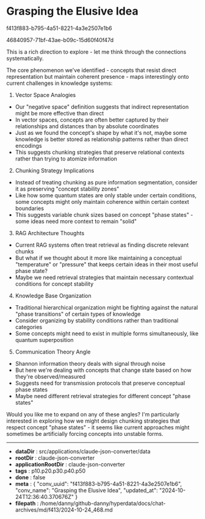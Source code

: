 # Grasping the Elusive Idea

f413f883-b795-4a51-8221-4a3e2507e1b6

46840957-71bf-43ae-b09c-15d60f40f47d

 This is a rich direction to explore - let me think through the connections systematically.

The core phenomenon we've identified - concepts that resist direct representation but maintain coherent presence - maps interestingly onto current challenges in knowledge systems:

1. Vector Space Analogies
- Our "negative space" definition suggests that indirect representation might be more effective than direct
- In vector spaces, concepts are often better captured by their relationships and distances than by absolute coordinates
- Just as we found the concept's shape by what it's not, maybe some knowledge is better stored as relationship patterns rather than direct encodings
- This suggests chunking strategies that preserve relational contexts rather than trying to atomize information

2. Chunking Strategy Implications
- Instead of treating chunking as pure information segmentation, consider it as preserving "concept stability zones"
- Like how some quantum states are only stable under certain conditions, some concepts might only maintain coherence within certain context boundaries
- This suggests variable chunk sizes based on concept "phase states" - some ideas need more context to remain "solid"

3. RAG Architecture Thoughts
- Current RAG systems often treat retrieval as finding discrete relevant chunks
- But what if we thought about it more like maintaining a conceptual "temperature" or "pressure" that keeps certain ideas in their most useful phase state?
- Maybe we need retrieval strategies that maintain necessary contextual conditions for concept stability

4. Knowledge Base Organization
- Traditional hierarchical organization might be fighting against the natural "phase transitions" of certain types of knowledge
- Consider organizing by stability conditions rather than traditional categories
- Some concepts might need to exist in multiple forms simultaneously, like quantum superposition

5. Communication Theory Angle
- Shannon information theory deals with signal through noise
- But here we're dealing with concepts that change state based on how they're observed/measured
- Suggests need for transmission protocols that preserve conceptual phase states
- Maybe need different retrieval strategies for different concept "phase states"

Would you like me to expand on any of these angles? I'm particularly interested in exploring how we might design chunking strategies that respect concept "phase states" - it seems like current approaches might sometimes be artificially forcing concepts into unstable forms.

---

* **dataDir** : src/applications/claude-json-converter/data
* **rootDir** : claude-json-converter
* **applicationRootDir** : claude-json-converter
* **tags** : p10.p20.p30.p40.p50
* **done** : false
* **meta** : {
  "conv_uuid": "f413f883-b795-4a51-8221-4a3e2507e1b6",
  "conv_name": "Grasping the Elusive Idea",
  "updated_at": "2024-10-24T12:36:40.370676Z"
}
* **filepath** : /home/danny/github-danny/hyperdata/docs/chat-archives/md/f413/2024-10-24_468.md